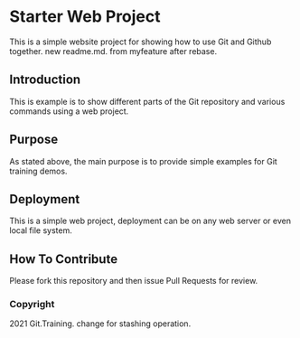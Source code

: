 # Starter Web Project

This is a simple website project for
showing how to use Git and Github together.
new readme.md.
from myfeature after rebase.
## Introduction

This is example is to show different parts
of the Git repository and various commands
using a web project.

## Purpose

As stated above, the main purpose is to
provide simple examples for Git training
demos.
## Deployment

This is a simple web project, deployment
can be on any web server or even local
file system.
## How To Contribute

Please fork this repository and then issue Pull Requests for
review.


### Copyright

2021 Git.Training.
change for stashing operation.